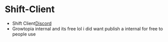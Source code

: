 # Shift-Client
- Shift Client[Discord](https://discord.gg/yDffYw7fhH)
- Growtopia internal and its free lol i did want publish a internal for free to people use
